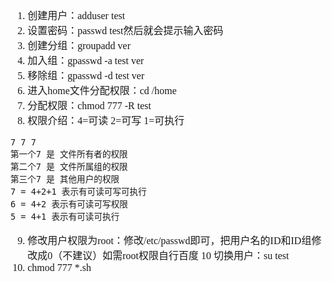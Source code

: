 <font face="SimSun" size=3>

1.  创建用户：adduser test
2.  设置密码：passwd test然后就会提示输入密码
3.  创建分组：groupadd ver   
4.  加入组：gpasswd -a test ver
5.  移除组：gpasswd -d test ver
6.  进入home文件分配权限：cd /home
7.  分配权限：chmod 777 -R test
8.  权限介绍：4=可读 2=可写 1=可执行
~~~      
7 7 7
第一个7 是 文件所有者的权限
第二个7 是 文件所属组的权限
第三个7 是 其他用户的权限
7 = 4+2+1 表示有可读可写可执行
6 = 4+2 表示有可读可写权限
5 = 4+1 表示有可读可执行
~~~
9.  修改用户权限为root：修改/etc/passwd即可，把用户名的ID和ID组修改成0（不建议）如需root权限自行百度
10  切换用户：su test
11.   chmod 777 *.sh

</font>